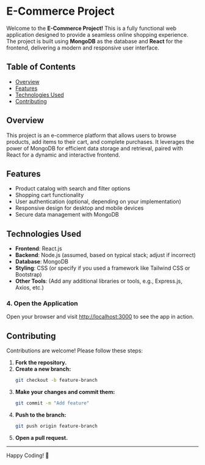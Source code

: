 # E-Commerce Project

Welcome to the **E-Commerce Project!** This is a fully functional web application designed to provide a seamless online shopping experience. The project is built using **MongoDB** as the database and **React** for the frontend, delivering a modern and responsive user interface.

## Table of Contents
- [Overview](#overview)
- [Features](#features)
- [Technologies Used](#technologies-used)
- [Contributing](#contributing)

## Overview
This project is an e-commerce platform that allows users to browse products, add items to their cart, and complete purchases. It leverages the power of MongoDB for efficient data storage and retrieval, paired with React for a dynamic and interactive frontend.

## Features
- Product catalog with search and filter options
- Shopping cart functionality
- User authentication (optional, depending on your implementation)
- Responsive design for desktop and mobile devices
- Secure data management with MongoDB

## Technologies Used
- **Frontend**: React.js
- **Backend**: Node.js (assumed, based on typical stack; adjust if incorrect)
- **Database**: MongoDB
- **Styling**: CSS (or specify if you used a framework like Tailwind CSS or Bootstrap)
- **Other Tools**: (Add any additional libraries or tools, e.g., Express.js, Axios, etc.)

### 4. Open the Application
Open your browser and visit [http://localhost:3000](http://localhost:3000) to see the app in action.

## Contributing
Contributions are welcome! Please follow these steps:

1. **Fork the repository.**
2. **Create a new branch:**
   ```bash
   git checkout -b feature-branch
   ```
3. **Make your changes and commit them:**
   ```bash
   git commit -m "Add feature"
   ```
4. **Push to the branch:**
   ```bash
   git push origin feature-branch
   ```
5. **Open a pull request.**
---
Happy Coding! 🚀
